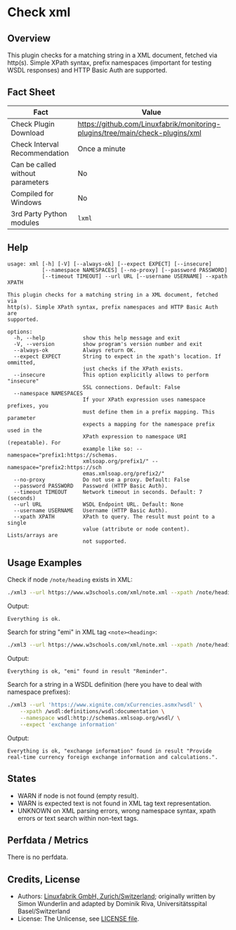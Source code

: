 # Check xml

## Overview

This plugin checks for a matching string in a XML document, fetched via http(s). Simple XPath syntax, prefix namespaces (important for testing WSDL responses) and HTTP Basic Auth are supported.


## Fact Sheet

| Fact | Value |
|----|----|
| Check Plugin Download                 | <https://github.com/Linuxfabrik/monitoring-plugins/tree/main/check-plugins/xml> |
| Check Interval Recommendation         | Once a minute |
| Can be called without parameters      | No |
| Compiled for Windows                  | No |
| 3rd Party Python modules              | `lxml` |


## Help

```text
usage: xml [-h] [-V] [--always-ok] [--expect EXPECT] [--insecure]
           [--namespace NAMESPACES] [--no-proxy] [--password PASSWORD]
           [--timeout TIMEOUT] --url URL [--username USERNAME] --xpath XPATH

This plugin checks for a matching string in a XML document, fetched via
http(s). Simple XPath syntax, prefix namespaces and HTTP Basic Auth are
supported.

options:
  -h, --help            show this help message and exit
  -V, --version         show program's version number and exit
  --always-ok           Always return OK.
  --expect EXPECT       String to expect in the xpath's location. If ommitted,
                        just checks if the XPath exists.
  --insecure            This option explicitly allows to perform "insecure"
                        SSL connections. Default: False
  --namespace NAMESPACES
                        If your XPath expression uses namespace prefixes, you
                        must define them in a prefix mapping. This parameter
                        expects a mapping for the namespace prefix used in the
                        XPath expression to namespace URI (repeatable). For
                        example like so: --namespace="prefix1:https://schemas.
                        xmlsoap.org/prefix1/" --namespace="prefix2:https://sch
                        emas.xmlsoap.org/prefix2/"
  --no-proxy            Do not use a proxy. Default: False
  --password PASSWORD   Password (HTTP Basic Auth).
  --timeout TIMEOUT     Network timeout in seconds. Default: 7 (seconds)
  --url URL             WSDL Endpoint URL. Default: None
  --username USERNAME   Username (HTTP Basic Auth).
  --xpath XPATH         XPath to query. The result must point to a single
                        value (attribute or node content). Lists/arrays are
                        not supported.
```


## Usage Examples

Check if node `/note/heading` exists in XML:

```bash
./xml3 --url https://www.w3schools.com/xml/note.xml --xpath /note/heading
```

Output:

```text
Everything is ok.
```

Search for string "emi" in XML tag `<note><heading>`:

```bash
./xml3 --url https://www.w3schools.com/xml/note.xml --xpath /note/heading --expect emi
```

Output:

```text
Everything is ok, "emi" found in result "Reminder".
```

Search for a string in a WSDL definition (here you have to deal with namespace prefixes):

```bash
./xml3 --url 'https://www.xignite.com/xCurrencies.asmx?wsdl' \
    --xpath /wsdl:definitions/wsdl:documentation \
    --namespace wsdl:http://schemas.xmlsoap.org/wsdl/ \
    --expect 'exchange information'
```

Output:

```text
Everything is ok, "exchange information" found in result "Provide real-time currency foreign exchange information and calculations.".
```


## States

* WARN if node is not found (empty result).
* WARN is expected text is not found in XML tag text representation.
* UNKNOWN on XML parsing errors, wrong namespace syntax, xpath errors or text search within non-text tags.


## Perfdata / Metrics

There is no perfdata.


## Credits, License

* Authors: [Linuxfabrik GmbH, Zurich/Switzerland](https://www.linuxfabrik.ch); originally written by Simon Wunderlin and adapted by Dominik Riva, Universitätsspital Basel/Switzerland
* License: The Unlicense, see [LICENSE file](https://unlicense.org/).
